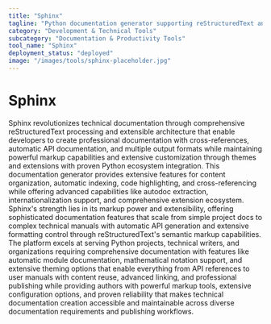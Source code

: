 ```yaml
---
title: "Sphinx"
tagline: "Python documentation generator supporting reStructuredText and extensive extensions"
category: "Development & Technical Tools"
subcategory: "Documentation & Productivity Tools"
tool_name: "Sphinx"
deployment_status: "deployed"
image: "/images/tools/sphinx-placeholder.jpg"
---
```


# Sphinx

Sphinx revolutionizes technical documentation through comprehensive reStructuredText processing and extensible architecture that enable developers to create professional documentation with cross-references, automatic API documentation, and multiple output formats while maintaining powerful markup capabilities and extensive customization through themes and extensions with proven Python ecosystem integration. This documentation generator provides extensive features for content organization, automatic indexing, code highlighting, and cross-referencing while offering advanced capabilities like autodoc extraction, internationalization support, and comprehensive extension ecosystem. Sphinx's strength lies in its markup power and extensibility, offering sophisticated documentation features that scale from simple project docs to complex technical manuals with automatic API generation and extensive formatting control through reStructuredText's semantic markup capabilities. The platform excels at serving Python projects, technical writers, and organizations requiring comprehensive documentation with features like automatic module documentation, mathematical notation support, and extensive theming options that enable everything from API references to user manuals with content reuse, advanced linking, and professional publishing while providing authors with powerful markup tools, extensive configuration options, and proven reliability that makes technical documentation creation accessible and maintainable across diverse documentation requirements and publishing workflows.